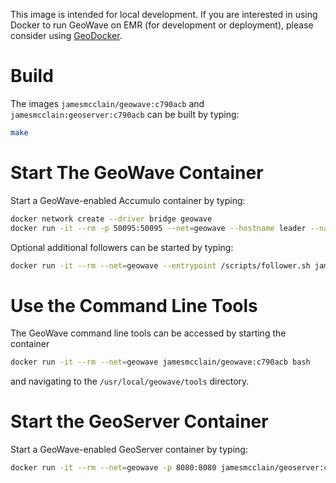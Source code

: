 This image is intended for local development.
If you are interested in using Docker to run GeoWave on EMR (for development or deployment),
please consider using [GeoDocker](https://github.com/geodocker/geodocker).

# Build #

The images `jamesmcclain/geowave:c790acb` and `jamesmcclain:geoserver:c790acb` can be built by typing:
```bash
make
```

# Start The GeoWave Container #

Start a GeoWave-enabled Accumulo container by typing:
```bash
docker network create --driver bridge geowave
docker run -it --rm -p 50095:50095 --net=geowave --hostname leader --name leader jamesmcclain/geowave:c790acb
```

Optional additional followers can be started by typing:
```bash
docker run -it --rm --net=geowave --entrypoint /scripts/follower.sh jamesmcclain/geowave:c790acb
```

# Use the Command Line Tools #
The GeoWave command line tools can be accessed by starting the container
```bash
docker run -it --rm --net=geowave jamesmcclain/geowave:c790acb bash
```
and navigating to the `/usr/local/geowave/tools` directory.

# Start the GeoServer Container #

Start a GeoWave-enabled GeoServer container by typing:
```bash
docker run -it --rm --net=geowave -p 8080:8080 jamesmcclain/geoserver:c790acb
```

